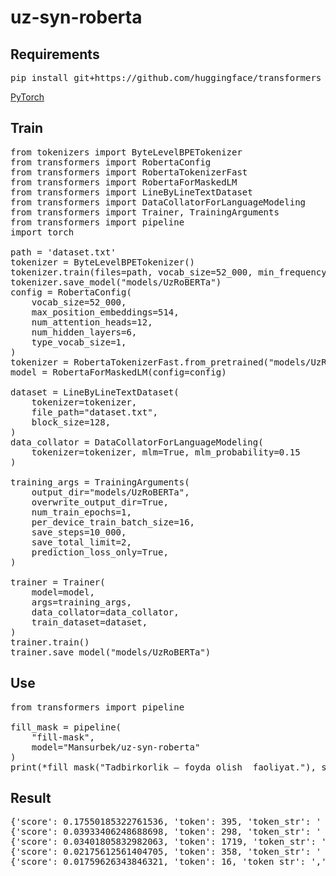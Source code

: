 # uz-syn-roberta

## Requirements
<pre>
pip install git+https://github.com/huggingface/transformers
</pre>
[PyTorch](https://pytorch.org/)

## Train
<pre>from tokenizers import ByteLevelBPETokenizer
from transformers import RobertaConfig
from transformers import RobertaTokenizerFast
from transformers import RobertaForMaskedLM
from transformers import LineByLineTextDataset
from transformers import DataCollatorForLanguageModeling
from transformers import Trainer, TrainingArguments
from transformers import pipeline
import torch

path = 'dataset.txt'
tokenizer = ByteLevelBPETokenizer()
tokenizer.train(files=path, vocab_size=52_000, min_frequency=2, special_tokens=["<s>", "<pad>", "</s>", "<unk>", "<mask>",])
tokenizer.save_model("models/UzRoBERTa")
config = RobertaConfig(
    vocab_size=52_000,
    max_position_embeddings=514,
    num_attention_heads=12,
    num_hidden_layers=6,
    type_vocab_size=1,
)
tokenizer = RobertaTokenizerFast.from_pretrained("models/UzRoBERTa", max_len=512)
model = RobertaForMaskedLM(config=config)

dataset = LineByLineTextDataset(
    tokenizer=tokenizer,
    file_path="dataset.txt",
    block_size=128,
)
data_collator = DataCollatorForLanguageModeling(
    tokenizer=tokenizer, mlm=True, mlm_probability=0.15
)

training_args = TrainingArguments(
    output_dir="models/UzRoBERTa",
    overwrite_output_dir=True,
    num_train_epochs=1,
    per_device_train_batch_size=16,
    save_steps=10_000,
    save_total_limit=2,
    prediction_loss_only=True,
)

trainer = Trainer(
    model=model,
    args=training_args,
    data_collator=data_collator,
    train_dataset=dataset,
)
trainer.train()
trainer.save_model("models/UzRoBERTa")</pre>

## Use
<pre>from transformers import pipeline

fill_mask = pipeline(
    "fill-mask",
    model="Mansurbek/uz-syn-roberta"
)
print(*fill_mask("Tadbirkorlik – foyda olish <mask> faoliyat."), sep = '\n')
</pre>

## Result
<pre>
{'score': 0.17550185322761536, 'token': 395, 'token_str': ' uchun', 'sequence': 'Tadbirkorlik – foyda olish uchun faoliyat.'}
{'score': 0.03933406248688698, 'token': 298, 'token_str': ' va', 'sequence': 'Tadbirkorlik – foyda olish va faoliyat.'}
{'score': 0.03401805832982063, 'token': 1719, 'token_str': ' maqsadida', 'sequence': 'Tadbirkorlik – foyda olish maqsadida faoliyat.'}
{'score': 0.02175612561404705, 'token': 358, 'token_str': ' bilan', 'sequence': 'Tadbirkorlik – foyda olish bilan faoliyat.'}
{'score': 0.01759626343846321, 'token': 16, 'token_str': ',', 'sequence': 'Tadbirkorlik – foyda olish, faoliyat.'}
</pre>
